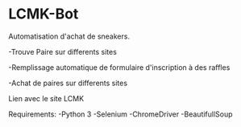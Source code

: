 # LCMK-Bot

Automatisation d'achat de sneakers.

-Trouve Paire sur differents sites

-Remplissage automatique de formulaire d'inscription à des raffles

-Achat de paires sur differents sites

Lien avec le site LCMK

Requirements:
  -Python 3
  -Selenium
  -ChromeDriver
  -BeautifullSoup
